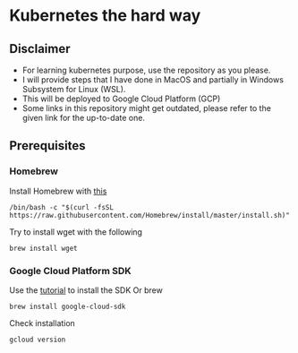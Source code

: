 # Kubernetes the hard way
## Disclaimer
- For learning kubernetes purpose, use the repository as you please.
- I will provide steps that I have done in MacOS and partially in Windows Subsystem for Linux (WSL).
- This will be deployed to Google Cloud Platform (GCP)
- Some links in this repository might get outdated, please refer to the given link for the up-to-date one.
## Prerequisites
### Homebrew
Install Homebrew with [this](https://brew.sh/)
```
/bin/bash -c "$(curl -fsSL https://raw.githubusercontent.com/Homebrew/install/master/install.sh)"
```
Try to install wget with the following
```
brew install wget
```
### Google Cloud Platform SDK
Use the [tutorial](https://cloud.google.com/sdk/docs/downloads-versioned-archives) to install the SDK
Or brew
```
brew install google-cloud-sdk
```
Check installation
```
gcloud version
```